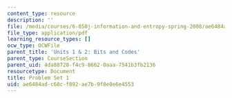 ```yaml
---
content_type: resource
description: ''
file: /media/courses/6-050j-information-and-entropy-spring-2008/ae6484adc68cf892ae7b9f8e0e6e4553_MIT6_050JS08_ps_01.pdf
file_type: application/pdf
learning_resource_types: []
ocw_type: OCWFile
parent_title: 'Units 1 & 2: Bits and Codes'
parent_type: CourseSection
parent_uid: 4da88728-f4c9-8662-0aaa-7541b3fb2136
resourcetype: Document
title: Problem Set 1
uid: ae6484ad-c68c-f892-ae7b-9f8e0e6e4553
---
```

